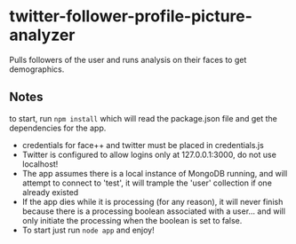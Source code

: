 twitter-follower-profile-picture-analyzer
=========================================

Pulls followers of the user and runs analysis on their faces to get demographics.

Notes
--

to start, run `npm install` which will read the package.json file and get the dependencies for the app.

*    credentials for face++ and twitter must be placed in credentials.js
*    Twitter is configured to allow logins only at 127.0.0.1:3000, do not use localhost!
*    The app assumes there is a local instance of MongoDB running, and will attempt to connect to 'test', it will trample the 'user' collection if one already existed
*    If the app dies while it is processing (for any reason), it will never finish because there is a processing boolean associated with a user... and will only initiate the processing when the boolean is set to false.
*    To start just run `node app` and enjoy!
